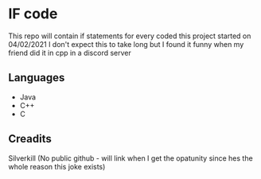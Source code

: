 # IF code

This repo will contain if statements for every coded this project started on 04/02/2021 I don't expect this to take long but I found it funny when my friend did it in cpp in a discord server

## Languages 
- Java
- C++
- C

## Creadits

Silverkill (No public github - will link when I get the opatunity since hes the whole reason this joke exists)
